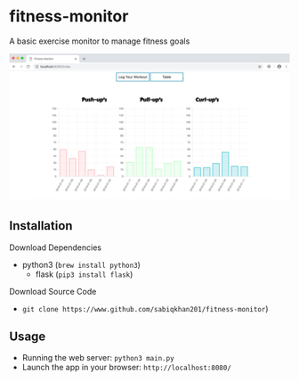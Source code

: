 # fitness-monitor
A basic exercise monitor to manage fitness goals

![preview](img/img.jpg)

## Installation

Download Dependencies
 - python3 (``brew install python3``)
   - flask (``pip3 install flask``)

Download Source Code
 - ``git clone https://www.github.com/sabiqkhan201/fitness-monitor``)

 ## Usage
 - Running the web server: ``python3 main.py``
 - Launch the app in your browser: ``http://localhost:8080/``

